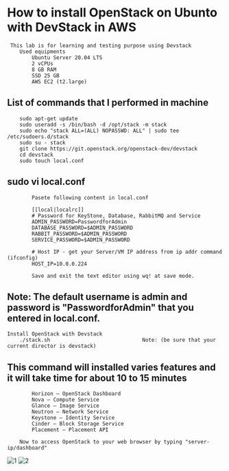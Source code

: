 # How to install OpenStack on Ubunto with DevStack in AWS
     This lab is for learning and testing purpose using Devstack
        Used equipments
            Ubuntu Server 20.04 LTS
            2 vCPUs
            8 GB RAM
            SSD 25 GB
            AWS EC2 (t2.large)

## List of commands that I performed in machine
        sudo apt-get update
        sudo useradd -s /bin/bash -d /opt/stack -m stack
        sudo echo "stack ALL=(ALL) NOPASSWD: ALL" | sudo tee /etc/sudoers.d/stack
        sudo su - stack
        git clone https://git.openstack.org/openstack-dev/devstack
        cd devstack
        sudo touch local.conf
        
## sudo vi local.conf 
            Pasete following content in local.conf

            [[local|localrc]]
            # Password for KeyStone, Database, RabbitMQ and Service
            ADMIN_PASSWORD=PasswordforAdmin
            DATABASE_PASSWORD=$ADMIN_PASSWORD
            RABBIT_PASSWORD=$ADMIN_PASSWORD
            SERVICE_PASSWORD=$ADMIN_PASSWORD

            # Host IP - get your Server/VM IP address from ip addr command (ifconfig)
            HOST_IP=10.0.0.224

            Save and exit the text editor using wq! at save mode.

## Note: The default username is admin and password is "PasswordforAdmin" that you entered in local.conf.

    Install OpenStack with Devstack
        ./stack.sh                              Note: (be sure that your current director is devstack)


## This command will installed varies features and it will take time for about 10 to 15 minutes
            Horizon – OpenStack Dashboard
            Nova – Compute Service
            Glance – Image Service
            Neutron – Network Service
            Keystone – Identity Service
            Cinder – Block Storage Service
            Placement – Placement API
        
        Now to access OpenStack to your web browser by typing "server-ip/dashboard"
![1](https://user-images.githubusercontent.com/51170124/152365285-653be1fc-5340-4e32-8d7d-62110ad2702e.png)
![2](https://user-images.githubusercontent.com/51170124/152365298-c34081f1-b286-4244-83aa-6526c91f292f.png)

